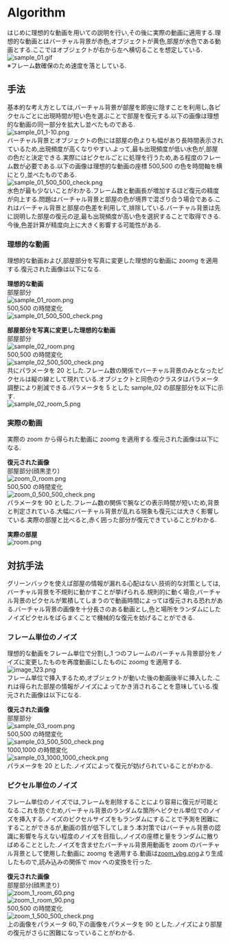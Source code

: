 # Algorithm

はじめに理想的な動画を用いての説明を行い,その後に実際の動画に適用する.理想的な動画とはバーチャル背景が赤色,オブジェクトが黄色,部屋が水色である動画とする.ここではオブジェクトが右から左へ横切ることを想定している.  
![sample_01.gif](images/algorithm/sample_01.gif)  
※フレーム数確保のため速度を落としている.

## 手法

基本的な考え方としては,バーチャル背景が部屋を即座に隠すことを利用し,各ピクセルごとに出現時間が短い色を選ぶことで部屋を復元する.以下の画像は理想的な動画の同一部分を拡大し並べたものである.  
![sample_01_1-10.png](images/algorithm/sample_01_1-10.png)  
バーチャル背景とオブジェクトの色には部屋の色よりも幅があり長時間表示されているため,出現頻度が高くなりやすい.よって,最も出現頻度が低い水色が,部屋の色だと決定できる.実際にはピクセルごとに処理を行うため,ある程度のフレーム数が必要である.以下の画像は理想的な動画の座標 500,500 の色を時間軸を横にとり,並べたものである.  
![sample_01_500_500_check.png](images/algorithm/sample_01_500_500_check.png)  
水色が最も少ないことがわかる.フレーム数と動画長が増加するほど復元の精度が向上する.問題はバーチャル背景と部屋の色が境界で混ざり合う場合である.これはバーチャル背景と部屋の色差を利用して,排除している.バーチャル背景は先に説明した部屋の復元の逆,最も出現頻度が高い色を選択することで取得できる.今後,色差計算が精度向上に大きく影響する可能性がある.

### 理想的な動画

理想的な動画および,部屋部分を写真に変更した理想的な動画に zoomg を適用する.復元された画像は以下になる.  

**理想的な動画**  
部屋部分  
![sample_01_room.png](images/algorithm/sample_01_room.png)  
500,500 の時間変化  
![sample_01_500_500_check.png](images/algorithm/sample_01_500_500_check.png)  

**部屋部分を写真に変更した理想的な動画**  
部屋部分  
![sample_02_room.png](images/algorithm/sample_02_room.png)  
500,500 の時間変化  
![sample_02_500_500_check.png](images/algorithm/sample_02_500_500_check.png)  
共にパラメータを 20 とした.フレーム数の関係でバーチャル背景のみとなったピクセルは縦の線として現れている.オブジェクトと同色のクラスタはパラメータ調整により削減できる.パラメータを 5 とした sample_02 の部屋部分を以下に示す.  
![sample_02_room_5.png](images/algorithm/sample_02_room_5.png)

### 実際の動画

実際の zoom から得られた動画に zoomg を適用する.復元された画像は以下になる.  

**復元された画像**  
部屋部分(顔黒塗り)  
![zoom_0_room.png](images/algorithm/zoom_0_room.png)  
500,500 の時間変化  
![zoom_0_500_500_check.png](images/algorithm/zoom_0_500_500_check.png)  
パラメータを 90 とした.フレーム数の関係で腕などの表示時間が短いため,背景と判定されている.大幅にバーチャル背景が乱れる現象も復元には大きく影響している.実際の部屋と比べると,赤く囲った部分が復元できていることがわかる.  

**実際の部屋**  
![room.png](images/algorithm/room.png)

## 対抗手法

グリーンバックを使えば部屋の情報が漏れる心配はない.技術的な対策としては,バーチャル背景を不規則に動かすことが挙げられる.規則的に動く場合,バーチャル背景のピクセルが累積してしまうので動画時間によっては復元される恐れがある.バーチャル背景の画像を十分長さのある動画とし,色と場所をランダムにしたノイズピクセルをばらまくことで機械的な復元を妨げることができる.

### フレーム単位のノイズ

理想的な動画をフレーム単位で分割し,1 つのフレームのバーチャル背景部分をノイズに変更したものを再度動画にしたものに zoomg を適用する.  
![image_123.png](images/algorithm/image_123.png)  
フレーム単位で挿入するため,オブジェクトが動いた後の動画後半に挿入した.これは得られた部屋の情報がノイズによってかき消されることを意味している.復元された画像は以下になる.  

**復元された画像**  
部屋部分  
![sample_03_room.png](images/algorithm/sample_03_room.png)  
500,500 の時間変化  
![sample_03_500_500_check.png](images/algorithm/sample_03_500_500_check.png)  
1000,1000 の時間変化  
![sample_03_1000_1000_check.png](images/algorithm/sample_03_1000_1000_check.png)  
パラメータを 20 とした.ノイズによって復元が妨げられていることがわかる.

### ピクセル単位のノイズ

フレーム単位のノイズでは,フレームを削除することにより容易に復元が可能となる.これを防ぐため,バーチャル背景のランダムな箇所へピクセル単位でのノイズを挿入する.ノイズのピクセルサイズをもランダムにすることで予測を困難にすることができるが,動画の質が低下してしまう.本対策ではバーチャル背景の認識に影響を与えない程度のノイズを目指し,ノイズの座標と量をランダムに散りばめることとした.ノイズを含ませたバーチャル背景用動画を zoom のバーチャル背景として使用した動画に zoomg を適用する.動画は[zoom_vbg.png](images/algorithm/zoom_vbg.png)より生成したもので,読み込みの関係で mov への変換を行った.  

**復元された画像**  
部屋部分(顔黒塗り)  
![zoom_1_room_60.png](images/algorithm/zoom_1_room_60.png)  
![zoom_1_room_90.png](images/algorithm/zoom_1_room_90.png)  
500,500 の時間変化  
![zoom_1_500_500_check.png](images/algorithm/zoom_1_500_500_check.png)  
上の画像をパラメータ 60,下の画像をパラメータを 90 とした.ノイズにより部屋の復元がさらに困難になっていることがわかる.
